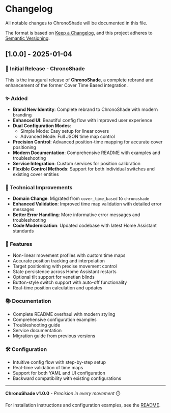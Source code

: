 # Changelog

All notable changes to ChronoShade will be documented in this file.

The format is based on [Keep a Changelog](https://keepachangelog.com/en/1.0.0/),
and this project adheres to [Semantic Versioning](https://semver.org/spec/v2.0.0.html).

## [1.0.0] - 2025-01-04

### 🎉 Initial Release - ChronoShade

This is the inaugural release of **ChronoShade**, a complete rebrand and enhancement of the former Cover Time Based integration.

### ✨ Added
- **Brand New Identity**: Complete rebrand to ChronoShade with modern branding
- **Enhanced UI**: Beautiful config flow with improved user experience
- **Dual Configuration Modes**: 
  - Simple Mode: Easy setup for linear covers
  - Advanced Mode: Full JSON time map control
- **Precision Control**: Advanced position-time mapping for accurate cover positioning
- **Modern Documentation**: Comprehensive README with examples and troubleshooting
- **Service Integration**: Custom services for position calibration
- **Flexible Control Methods**: Support for both individual switches and existing cover entities

### 🔧 Technical Improvements
- **Domain Change**: Migrated from `cover_time_based` to `chronoshade`
- **Enhanced Validation**: Improved time map validation with detailed error messages
- **Better Error Handling**: More informative error messages and troubleshooting
- **Code Modernization**: Updated codebase with latest Home Assistant standards

### 🎯 Features
- Non-linear movement profiles with custom time maps
- Accurate position tracking and interpolation
- Target positioning with precise movement control
- State persistence across Home Assistant restarts
- Optional tilt support for venetian blinds
- Button-style switch support with auto-off functionality
- Real-time position calculation and updates

### 📚 Documentation
- Complete README overhaul with modern styling
- Comprehensive configuration examples
- Troubleshooting guide
- Service documentation
- Migration guide from previous versions

### 🛠️ Configuration
- Intuitive config flow with step-by-step setup
- Real-time validation of time maps
- Support for both YAML and UI configuration
- Backward compatibility with existing configurations

---

**ChronoShade v1.0.0** - *Precision in every movement* ⏱️

For installation instructions and configuration examples, see the [README](README.md).